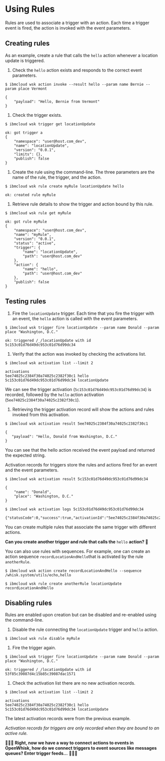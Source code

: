 # Using Rules

Rules are used to associate a trigger with an action. Each time a trigger event is fired, the action is invoked with the event parameters.

## Creating rules

As an example, create a rule that calls the `hello` action whenever a location update is triggered.

1. Check the `hello` action exists and responds to the correct event parameters.

```text
$ ibmcloud wsk action invoke --result hello --param name Bernie --param place Vermont
```

```text
{
    "payload": "Hello, Bernie from Vermont"
}
```

1. Check the trigger exists.

```text
$ ibmcloud wsk trigger get locationUpdate
```

```text
ok: got trigger a
{
    "namespace": "user@host.com_dev",
    "name": "locationUpdate",
    "version": "0.0.1",
    "limits": {},
    "publish": false
}
```

1. Create the rule using the command-line. The three parameters are the name of the rule, the trigger, and the action.

```text
$ ibmcloud wsk rule create myRule locationUpdate hello
```

```text
ok: created rule myRule
```

1. Retrieve rule details to show the trigger and action bound by this rule.

```text
$ ibmcloud wsk rule get myRule
```

```text
ok: got rule myRule
{
    "namespace": "user@host.com_dev",
    "name": "myRule",
    "version": "0.0.1",
    "status": "active",
    "trigger": {
        "name": "locationUpdate",
        "path": "user@host.com_dev"
    },
    "action": {
        "name": "hello",
        "path": "user@host.com_dev"
    },
    "publish": false
}
```

## Testing rules

1. Fire the `locationUpdate` trigger. Each time that you fire the trigger with an event, the `hello` action is called with the event parameters.

```text
$ ibmcloud wsk trigger fire locationUpdate --param name Donald --param place "Washington, D.C."
```

```text
ok: triggered /_/locationUpdate with id 5c153c01d76d49dc953c01d76d99dc34
```

1. Verify that the action was invoked by checking the activations list.

```text
$ ibmcloud wsk activation list --limit 2
```

```text
activations
5ee74025c2384f30a74025c2382f30c1 hello
5c153c01d76d49dc953c01d76d99dc34 locationUpdate
```

We can see the trigger activation \(`5c153c01d76d49dc953c01d76d99dc34`\) is recorded, followed by the `hello` action activation \(`5ee74025c2384f30a74025c2382f30c1`\).

1. Retrieving the trigger activation record will show the actions and rules invoked from this activation.

```text
$ ibmcloud wsk activation result 5ee74025c2384f30a74025c2382f30c1
```

```text
{
   "payload": "Hello, Donald from Washington, D.C."
}
```

You can see that the hello action received the event payload and returned the expected string.

Activation records for triggers store the rules and actions fired for an event and the event parameters.

```text
$ ibmcloud wsk activation result 5c153c01d76d49dc953c01d76d99dc34
```

```text
{
    "name": "Donald",
    "place": "Washington, D.C."
}
```

```text
$ ibmcloud wsk activation logs 5c153c01d76d49dc953c01d76d99dc34
```

```text
{"statusCode":0,"success":true,"activationId":"5ee74025c2384f30a74025c2382f30c1","rule":"user@host.com_dev/myRule","action":"user@host.com_dev/hello"}
```

You can create multiple rules that associate the same trigger with different actions.

**Can you create another trigger and rule that calls the** `hello` **action? 🤔**

You can also use rules with sequences. For example, one can create an action sequence `recordLocationAndHello`that is activated by the rule `anotherRule`.

```text
$ ibmcloud wsk action create recordLocationAndHello --sequence /whisk.system/utils/echo,hello
```

```text
$ ibmcloud wsk rule create anotherRule locationUpdate recordLocationAndHello
```

## Disabling rules

Rules are enabled upon creation but can be disabled and re-enabled using the command-line.

1. Disable the rule connecting the `locationUpdate` trigger and `hello` action.

```text
$ ibmcloud wsk rule disable myRule
```

1. Fire the trigger again.

```text
$ ibmcloud wsk trigger fire locationUpdate --param name Donald --param place "Washington, D.C."
```

```text
ok: triggered /_/locationUpdate with id 53f85c39087d4c15b85c39087dac1571
```

1. Check the activation list there are no new activation records.

```text
$ ibmcloud wsk activation list --limit 2
```

```text
activations
5ee74025c2384f30a74025c2382f30c1 hello
5c153c01d76d49dc953c01d76d99dc34 locationUpdate
```

The latest activation records were from the previous example.

_Activation records for triggers are only recorded when they are bound to an active rule._

🎉🎉🎉 **Right, now we have a way to connect actions to events in OpenWhisk, how do we connect triggers to event sources like messages queues? Enter trigger feeds…** 🎉🎉🎉

